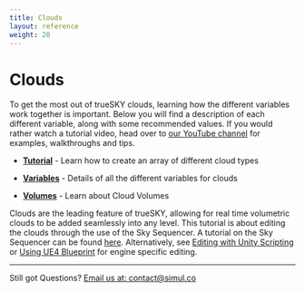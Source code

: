 ```yaml
---
title: Clouds
layout: reference
weight: 20
---
```







Clouds
====================
To get the most out of trueSKY clouds, learning how the different variables work together is important. Below you will find a description of each different variable, along with some recommended values. If you would rather watch a tutorial video, head over to [our YouTube channel](https://www.youtube.com/user/simulsoftware) for examples, walkthroughs and tips.


* [**Tutorial**](tutorial.html)                                                         - Learn how to create an array of different cloud types

* [**Variables**](variables.html)                                                       - Details of all the different variables for clouds

* [**Volumes**](volumes.html)                                                           - Learn about Cloud Volumes



Clouds are the leading feature of trueSKY, allowing for real time volumetric clouds to be added seamlessly into any level. This tutorial is about editing the clouds through the use of the Sky Sequencer. A tutorial on the Sky Sequencer can be found [here](sequencer.html). Alternatively, see [Editing with Unity Scripting](/unity/scripting) or [Using UE4 Blueprint](/unreal/blueprints) for engine specific editing.

<hr>


Still got Questions? [Email us at: contact@simul.co](mailto:contact@simul.co)

